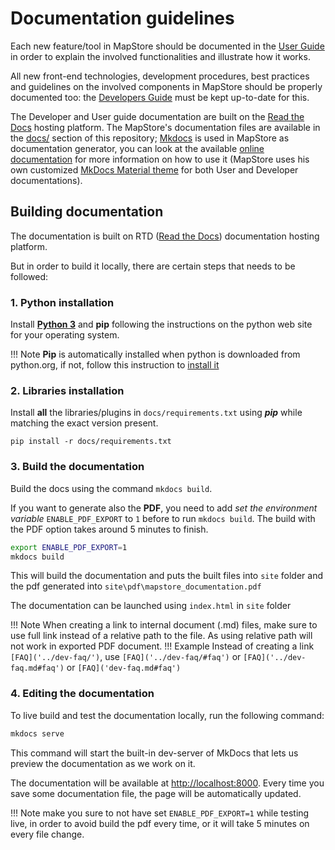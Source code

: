 # Documentation guidelines

Each new feature/tool in MapStore should be documented in the [User Guide](https://mapstore.readthedocs.io/en/latest/user-guide/home-page/) in order to explain the involved functionalities and illustrate how it works.

All new front-end technologies, development procedures, best practices and guidelines on the involved components in MapStore should be properly documented too: the [Developers Guide](https://mapstore.readthedocs.io/en/latest/developer-guide/) must be kept up-to-date for this.

The Developer and User guide documentation are built on the [Read the Docs](https://docs.readthedocs.io/en/latest/index.html) hosting platform. The MapStore's documentation files are available in the [docs/](https://github.com/geosolutions-it/MapStore2/tree/master/docs) section of this repository; [Mkdocs](https://docs.readthedocs.io/en/latest/intro/getting-started-with-mkdocs.html) is used in MapStore as documentation generator, you can look at the available [online documentation](https://docs.readthedocs.io/en/latest/intro/getting-started-with-mkdocs.html#getting-started-with-mkdocs) for more information on how to use it (MapStore uses his own customized [MkDocs Material theme](https://squidfunk.github.io/mkdocs-material/) for both User and Developer documentations).

## Building documentation

The documentation is built on RTD ([Read the Docs](https://docs.readthedocs.io/en/latest/index.html)) documentation hosting platform.

But in order to build it locally, there are certain steps that needs to be followed:

### 1. Python installation

Install [**Python 3**](https://www.python.org/downloads/) and **pip** following the instructions on the python web site for your operating system.

!!! Note
    **Pip** is automatically installed when python is downloaded from python.org, if not, follow this instruction to [install it](https://pip.pypa.io/en/stable/installation/)

### 2. Libraries installation

Install **all** the libraries/plugins in `docs/requirements.txt` using **_pip_** while matching the exact version present.

`pip install -r docs/requirements.txt`

### 3. Build the documentation

Build the docs using the command `mkdocs build`.

If you want to generate also the **PDF**, you need to add _set the environment variable_ `ENABLE_PDF_EXPORT` to `1` before to run `mkdocs build`.
The build with the PDF option takes around 5 minutes to finish.

```sh
export ENABLE_PDF_EXPORT=1
mkdocs build
```

This will build the documentation and puts the built files into `site` folder and the pdf generated into `site\pdf\mapstore_documentation.pdf`

The documentation can be launched using `index.html` in `site` folder

!!! Note
    When creating a link to internal document (.md) files, make sure to use full link instead of a relative path to the file. As using relative path will not work in exported PDF document.
    !!! Example
        Instead of creating a link `[FAQ]('../dev-faq/')`, use `[FAQ]('../dev-faq/#faq')` or `[FAQ]('../dev-faq.md#faq')` or `[FAQ]('dev-faq.md#faq')`

### 4. Editing the documentation

To live build and test the documentation locally, run the following command:

```sh
mkdocs serve
```

This command will start the built-in dev-server of MkDocs that lets us preview the documentation as we work on it.

The documentation will be available at [http://localhost:8000](http://localhost:8000).
Every time you save some documentation file, the page will be automatically updated.

!!! Note
    make you sure to not have set `ENABLE_PDF_EXPORT=1` while testing live, in order to avoid build the pdf every time, or it will take 5 minutes on every file change.
